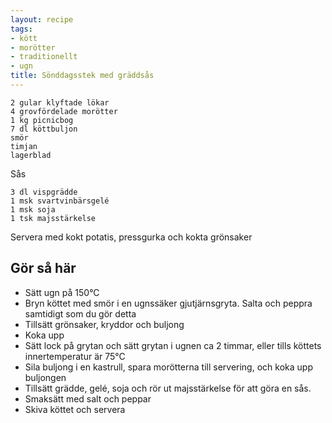 ```yaml
---
layout: recipe
tags:
- kött
- morötter
- traditionellt
- ugn
title: Sönddagsstek med gräddsås
---
```



```
2 gular klyftade lökar
4 grovfördelade morötter
1 kg picnicbog
7 dl köttbuljon
smör
timjan
lagerblad
```

Sås
```
3 dl vispgrädde
1 msk svartvinbärsgelé
1 msk soja
1 tsk majsstärkelse
```

Servera med kokt potatis, pressgurka och kokta grönsaker
## Gör så här
* Sätt ugn på 150°C
* Bryn köttet med smör i en ugnssäker gjutjärnsgryta. Salta och peppra samtidigt som du gör detta
* Tillsätt grönsaker, kryddor och buljong
* Koka upp
* Sätt lock på grytan och sätt grytan i ugnen ca 2 timmar, eller tills köttets innertemperatur är 75°C
* Sila buljong i en kastrull, spara morötterna till servering, och koka upp buljongen
* Tillsätt grädde, gelé, soja och rör ut majsstärkelse för att göra en sås.
* Smaksätt med salt och peppar
* Skiva köttet och servera
